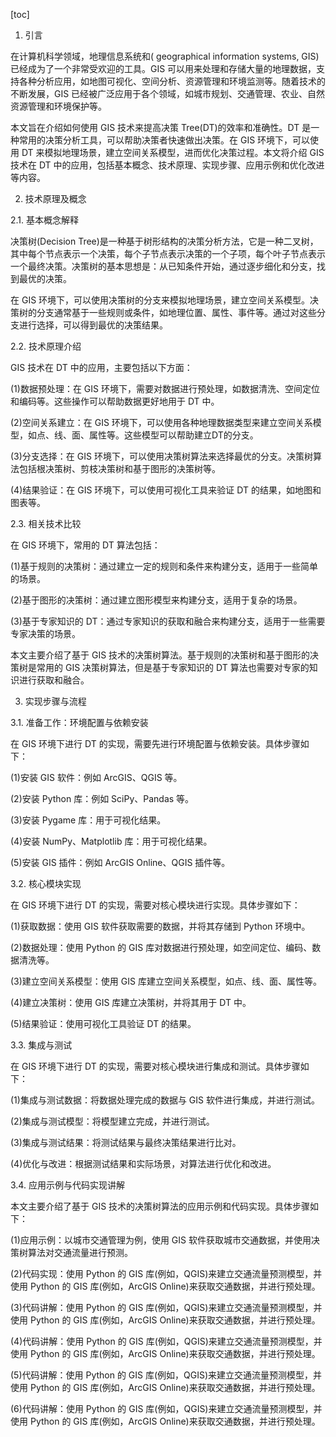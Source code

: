 
[toc]                    
                
                
1. 引言

在计算机科学领域，地理信息系统和( geographical information systems, GIS)已经成为了一个非常受欢迎的工具。GIS 可以用来处理和存储大量的地理数据，支持各种分析应用，如地图可视化、空间分析、资源管理和环境监测等。随着技术的不断发展，GIS 已经被广泛应用于各个领域，如城市规划、交通管理、农业、自然资源管理和环境保护等。

本文旨在介绍如何使用 GIS 技术来提高决策 Tree(DT)的效率和准确性。DT 是一种常用的决策分析工具，可以帮助决策者快速做出决策。在 GIS 环境下，可以使用 DT 来模拟地理场景，建立空间关系模型，进而优化决策过程。本文将介绍 GIS 技术在 DT 中的应用，包括基本概念、技术原理、实现步骤、应用示例和优化改进等内容。

2. 技术原理及概念

2.1. 基本概念解释

决策树(Decision Tree)是一种基于树形结构的决策分析方法，它是一种二叉树，其中每个节点表示一个决策，每个子节点表示决策的一个子项，每个叶子节点表示一个最终决策。决策树的基本思想是：从已知条件开始，通过逐步细化和分支，找到最优的决策。

在 GIS 环境下，可以使用决策树的分支来模拟地理场景，建立空间关系模型。决策树的分支通常基于一些规则或条件，如地理位置、属性、事件等。通过对这些分支进行选择，可以得到最优的决策结果。

2.2. 技术原理介绍

GIS 技术在 DT 中的应用，主要包括以下方面：

(1)数据预处理：在 GIS 环境下，需要对数据进行预处理，如数据清洗、空间定位和编码等。这些操作可以帮助数据更好地用于 DT 中。

(2)空间关系建立：在 GIS 环境下，可以使用各种地理数据类型来建立空间关系模型，如点、线、面、属性等。这些模型可以帮助建立DT的分支。

(3)分支选择：在 GIS 环境下，可以使用决策树算法来选择最优的分支。决策树算法包括根决策树、剪枝决策树和基于图形的决策树等。

(4)结果验证：在 GIS 环境下，可以使用可视化工具来验证 DT 的结果，如地图和图表等。

2.3. 相关技术比较

在 GIS 环境下，常用的 DT 算法包括：

(1)基于规则的决策树：通过建立一定的规则和条件来构建分支，适用于一些简单的场景。

(2)基于图形的决策树：通过建立图形模型来构建分支，适用于复杂的场景。

(3)基于专家知识的 DT：通过专家知识的获取和融合来构建分支，适用于一些需要专家决策的场景。

本文主要介绍了基于 GIS 技术的决策树算法。基于规则的决策树和基于图形的决策树是常用的 GIS 决策树算法，但是基于专家知识的 DT 算法也需要对专家的知识进行获取和融合。

3. 实现步骤与流程

3.1. 准备工作：环境配置与依赖安装

在 GIS 环境下进行 DT 的实现，需要先进行环境配置与依赖安装。具体步骤如下：

(1)安装 GIS 软件：例如 ArcGIS、QGIS 等。

(2)安装 Python 库：例如 SciPy、Pandas 等。

(3)安装 Pygame 库：用于可视化结果。

(4)安装 NumPy、Matplotlib 库：用于可视化结果。

(5)安装 GIS 插件：例如 ArcGIS Online、QGIS 插件等。

3.2. 核心模块实现

在 GIS 环境下进行 DT 的实现，需要对核心模块进行实现。具体步骤如下：

(1)获取数据：使用 GIS 软件获取需要的数据，并将其存储到 Python 环境中。

(2)数据处理：使用 Python 的 GIS 库对数据进行预处理，如空间定位、编码、数据清洗等。

(3)建立空间关系模型：使用 GIS 库建立空间关系模型，如点、线、面、属性等。

(4)建立决策树：使用 GIS 库建立决策树，并将其用于 DT 中。

(5)结果验证：使用可视化工具验证 DT 的结果。

3.3. 集成与测试

在 GIS 环境下进行 DT 的实现，需要对核心模块进行集成和测试。具体步骤如下：

(1)集成与测试数据：将数据处理完成的数据与 GIS 软件进行集成，并进行测试。

(2)集成与测试模型：将模型建立完成，并进行测试。

(3)集成与测试结果：将测试结果与最终决策结果进行比对。

(4)优化与改进：根据测试结果和实际场景，对算法进行优化和改进。

3.4. 应用示例与代码实现讲解

本文主要介绍了基于 GIS 技术的决策树算法的应用示例和代码实现。具体步骤如下：

(1)应用示例：以城市交通管理为例，使用 GIS 软件获取城市交通数据，并使用决策树算法对交通流量进行预测。

(2)代码实现：使用 Python 的 GIS 库(例如，QGIS)来建立交通流量预测模型，并使用 Python 的 GIS 库(例如，ArcGIS Online)来获取交通数据，并进行预处理。

(3)代码讲解：使用 Python 的 GIS 库(例如，QGIS)来建立交通流量预测模型，并使用 Python 的 GIS 库(例如，ArcGIS Online)来获取交通数据，并进行预处理。

(4)代码讲解：使用 Python 的 GIS 库(例如，QGIS)来建立交通流量预测模型，并使用 Python 的 GIS 库(例如，ArcGIS Online)来获取交通数据，并进行预处理。

(5)代码讲解：使用 Python 的 GIS 库(例如，QGIS)来建立交通流量预测模型，并使用 Python 的 GIS 库(例如，ArcGIS Online)来获取交通数据，并进行预处理。

(6)代码讲解：使用 Python 的 GIS 库(例如，QGIS)来建立交通流量预测模型，并使用 Python 的 GIS 库(例如，ArcGIS Online)来获取交通数据，并进行预处理。


